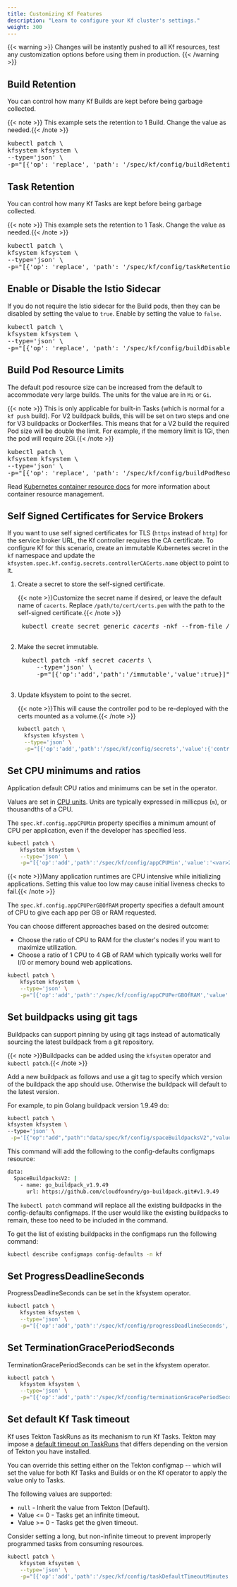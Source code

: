 ```yaml
---
title: Customizing Kf Features
description: "Learn to configure your Kf cluster's settings."
weight: 300
---
```


{{< warning >}}
Changes will be instantly pushed to all Kf resources, test any customization options before using them in production.
{{< /warning >}}

## Build Retention

You can control how many Kf Builds are kept before being garbage collected.

{{< note >}} This example sets the retention to 1 Build. Change the value as needed.{{< /note >}}

<pre class="devsite-terminal devsite-click-to-copy" translate="no">
kubectl patch \
kfsystem kfsystem \
--type='json' \
-p="[{'op': 'replace', 'path': '/spec/kf/config/buildRetentionCount', 'value': <var>1</var>}]"
</pre>

## Task Retention

You can control how many Kf Tasks are kept before being garbage collected.

{{< note >}} This example sets the retention to 1 Task. Change the value as needed.{{< /note >}}

<pre class="devsite-terminal devsite-click-to-copy" translate="no">
kubectl patch \
kfsystem kfsystem \
--type='json' \
-p="[{'op': 'replace', 'path': '/spec/kf/config/taskRetentionCount', 'value': <var>1</var>}]"
</pre>


## Enable or Disable the Istio Sidecar

If you do not require the Istio sidecar for the Build pods, then they can be disabled by setting the value to `true`. Enable by setting the value to `false`.

<pre class="devsite-terminal devsite-click-to-copy" translate="no">
kubectl patch \
kfsystem kfsystem \
--type='json' \
-p="[{'op': 'replace', 'path': '/spec/kf/config/buildDisableIstioSidecar', 'value': <var>true</var>}]"
</pre>

## Build Pod Resource Limits

The default pod resource size can be increased from the default to accommodate very large builds. The units for the value are in `Mi` or `Gi`.

{{< note >}} This is only applicable for built-in Tasks (which is normal for a `kf push` build). For V2 buildpack builds, this will be set on two steps and one for V3 buildpacks or Dockerfiles. This means that for a V2 build the required Pod size will be double the limit. For example, if the memory limit is 1Gi, then the pod will require 2Gi.{{< /note >}}

<pre class="devsite-terminal devsite-click-to-copy" translate="no">
kubectl patch \
kfsystem kfsystem \
--type='json' \
-p="[{'op': 'replace', 'path': '/spec/kf/config/buildPodResources', 'value': {'limits': {'memory': '<var>234Mi</var>'}}}]"
</pre>

Read [Kubernetes container resource docs](https://kubernetes.io/docs/concepts/configuration/manage-resources-containers/)  for more information about container resource management.

## Self Signed Certificates for Service Brokers

If you want to use self signed certificates for TLS (`https` instead of `http`) for the service broker URL, the Kf controller requires the CA certificate. To configure Kf for this scenario, create an immutable Kubernetes secret in the `kf` namespace and update the `kfsystem.spec.kf.config.secrets.controllerCACerts.name` object to point to it.

1. Create a secret to store the self-signed certificate.

    {{< note >}}Customize the secret name if desired, or leave the default name of `cacerts`. Replace `/path/to/cert/certs.pem` with the path to the self-signed certificate.{{< /note >}}

    <pre class="devsite-terminal devsite-click-to-copy" translate="no">
    kubectl create secret generic <var>cacerts</var> -nkf --from-file <var>/path/to/cert/certs.pem</var>
    </pre>

1. Make the secret immutable.

    <pre class="devsite-terminal devsite-click-to-copy" translate="no">
    kubectl patch -nkf secret <var>cacerts</var> \
        --type='json' \
        -p="[{'op':'add','path':'/immutable','value':true}]"
    </pre>

1. Update kfsystem to point to the secret.

    {{< note >}}This will cause the controller pod to be re-deployed with the certs mounted as a volume.{{< /note >}}

    ```sh
    kubectl patch \
      kfsystem kfsystem \
      --type='json' \
      -p="[{'op':'add','path':'/spec/kf/config/secrets','value':{'controllerCACerts':{'name':'<var>cacerts</var>'}}}]"
    ```

## Set CPU minimums and ratios

Application default CPU ratios and minimums can be set in the operator.

Values are set in
[CPU units](https://kubernetes.io/docs/concepts/configuration/manage-resources-containers/#meaning-of-cpu).
Units are typically expressed in millicpus (`m`), or thousandths of a CPU.

The `spec.kf.config.appCPUMin` property specifies a minimum amount of CPU per
application, even if the developer has specified less.

```sh
kubectl patch \
    kfsystem kfsystem \
    --type='json' \
    -p="[{'op':'add','path':'/spec/kf/config/appCPUMin','value':'<var>200m</var>'}]"
```

{{< note >}}Many application runtimes are CPU intensive while initializing
applications. Setting this value too low may cause initial liveness checks to
fail.{{< /note >}}

The `spec.kf.config.appCPUPerGBOfRAM` property specifies a default amount of CPU
to give each app per GB or RAM requested.

You can choose different approaches based on the desired outcome:

*   Choose the ratio of CPU to RAM for the cluster's nodes if you want to
    maximize utilization.
*   Choose a ratio of 1 CPU to 4 GB of RAM which typically works well for I/0 or
    memory bound web applications.

```sh
kubectl patch \
    kfsystem kfsystem \
    --type='json' \
    -p="[{'op':'add','path':'/spec/kf/config/appCPUPerGBOfRAM','value':'<var>250m</var>'}]"
```

## Set buildpacks using git tags

Buildpacks can support pinning by using git tags instead of automatically sourcing the latest buildpack from a git repository.

{{< note >}}Buildpacks can be added using the `kfsystem` operator and `kubectl patch`.{{< /note >}}

Add a new buildpack as follows and use a git tag to specify which version of the buildpack the app should use. Otherwise the buildpack will default to the latest version.

For example, to pin Golang buildpack version 1.9.49 do:

```sh
kubectl patch \
kfsystem kfsystem \
--type='json' \
 -p='[{"op":"add","path":"data/spec/kf/config/spaceBuildpacksV2","value":[{"name":"go_buildpack_v1.9.49","url":"https://github.com/cloudfoundry/go-buildpack.git#v1.9.49"}]}]'
```

This command will add the following to the config-defaults configmaps resource:

```sh
data:
  SpaceBuildpacksV2: |
    - name: go_buildpack_v1.9.49
      url: https://github.com/cloudfoundry/go-buildpack.git#v1.9.49
```

The `kubectl patch` command will replace all the existing buildpacks in the config-defaults configmaps. If the user would like the existing buildpacks to remain, these too need to be included in the command.

To get the list of existing buildpacks in the configmaps run the following command:

```sh
kubectl describe configmaps config-defaults -n kf
```


## Set ProgressDeadlineSeconds

ProgressDeadlineSeconds can be set in the kfsystem operator.


```sh
kubectl patch \
    kfsystem kfsystem \
    --type='json' \
    -p="[{'op':'add','path':'/spec/kf/config/progressDeadlineSeconds','value':100}]"
```
## Set TerminationGracePeriodSeconds

TerminationGracePeriodSeconds can be set in the kfsystem operator.

```sh
kubectl patch \
    kfsystem kfsystem \
    --type='json' \
    -p="[{'op':'add','path':'/spec/kf/config/terminationGracePeriodSeconds','value':200}]"
```

## Set default Kf Task timeout

Kf uses Tekton TaskRuns as its mechanism to run Kf Tasks. 
Tekton may impose a [default timeout on TaskRuns](https://tekton.dev/docs/pipelines/taskruns/#configuring-the-failure-timeout)
that differs depending on the version of Tekton you have installed.

You can override this setting either on the Tekton configmap -- which will set the value for both
Kf Tasks and Builds or on the Kf operator to apply the value only to Tasks.

The following values are supported:

* `null` - Inherit the value from Tekton (Default).
* Value <= 0 - Tasks get an infinite timeout.
* Value >= 0 - Tasks get the given timeout.

Consider setting a long, but non-infinite timeout to prevent improperly programmed
tasks from consuming resources.

```sh
kubectl patch \
    kfsystem kfsystem \
    --type='json' \
    -p="[{'op':'add','path':'/spec/kf/config/taskDefaultTimeoutMinutes','value':-1}]"
```
